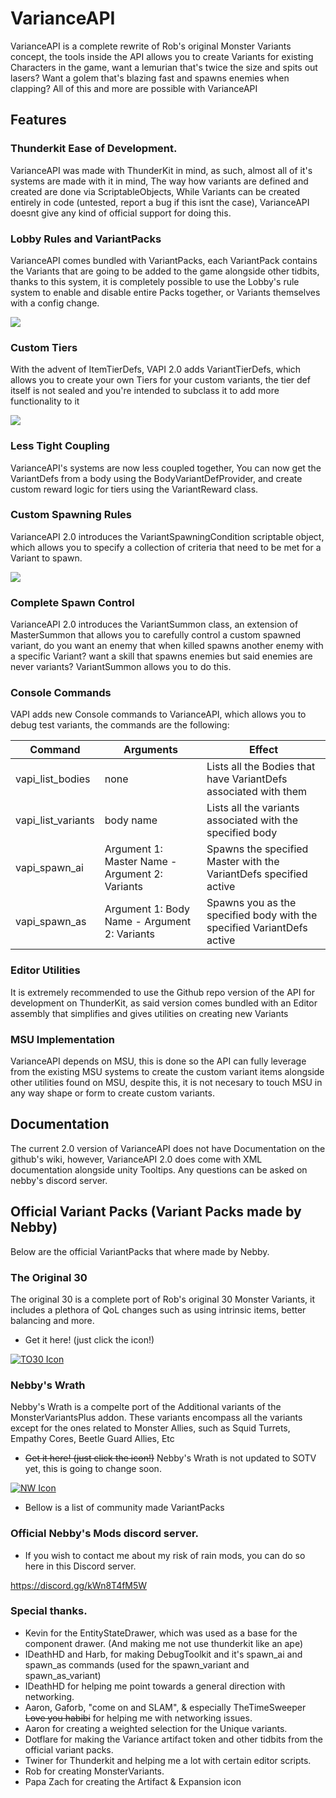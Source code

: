 # VarianceAPI

VarianceAPI  is a complete rewrite of Rob's original Monster Variants concept, the tools inside the API allows you to create Variants for existing Characters in the game, want a lemurian that's twice the size and spits out lasers? Want a golem that's blazing fast and spawns enemies when clapping? All of this and more are possible with VarianceAPI

## Features

### Thunderkit Ease of Development.

VarianceAPI was made with ThunderKit in mind, as such, almost all of it's systems are made with it in mind, The way how variants are defined and created are done via ScriptableObjects, While Variants can be created entirely in code (untested, report a bug if this isnt the case), VarianceAPI doesnt give any kind of official support for doing this.

### Lobby Rules and VariantPacks

VarianceAPI comes bundled with VariantPacks, each VariantPack contains the Variants that are going to be added to the game alongside other tidbits, thanks to this system, it is completely possible to use the Lobby's rule system to enable and disable entire Packs together, or Variants themselves with a config change.

![](https://media.discordapp.net/attachments/850538397647110145/1061051452748988596/image.png?width=276&height=676)

### Custom Tiers

With the advent of ItemTierDefs, VAPI 2.0 adds VariantTierDefs, which allows you to create your own Tiers for your custom variants, the tier def itself is not sealed and you're intended to subclass it to add more functionality to it

![](https://cdn.discordapp.com/attachments/850538397647110145/1061053456976183467/image.png)

### Less Tight Coupling

VarianceAPI's systems are now less coupled together, You can now get the VariantDefs from a body using the BodyVariantDefProvider, and create custom reward logic for tiers using the VariantReward class.

### Custom Spawning Rules

VarianceAPI 2.0 introduces the VariantSpawningCondition scriptable object, which allows you to specify a collection of criteria that need to be met for a Variant to spawn.

![](https://cdn.discordapp.com/attachments/850538397647110145/1061053863538466867/image.png)

### Complete Spawn Control

VarianceAPI 2.0 introduces the VariantSummon class, an extension of MasterSummon that allows you to carefully control a custom spawned variant, do you want an enemy that when killed spawns another enemy with a specific Variant? want a skill that spawns enemies but said enemies are never variants? VariantSummon allows you to do this.

### Console Commands

VAPI adds new Console commands to VarianceAPI, which allows you to debug test variants, the commands are the following:

| Command | Arguments | Effect |
|--|--|--|
| vapi_list_bodies | none | Lists all the Bodies that have VariantDefs associated with them |
| vapi_list_variants | body name | Lists all the variants associated with the specified body |
| vapi_spawn_ai | Argument 1: Master Name - Argument 2: Variants | Spawns the specified Master with the VariantDefs specified active  |
| vapi_spawn_as | Argument 1: Body Name - Argument 2: Variants | Spawns you as the specified body with the specified VariantDefs active |

### Editor Utilities

It is extremely recommended to use the Github repo version of the API for development on ThunderKit, as said version comes bundled with an Editor assembly that simplifies and gives utilities on creating new Variants

### MSU Implementation

VarianceAPI depends on MSU, this is done so the API can fully leverage from the existing MSU systems to create the custom variant items alongside other utilities found on MSU, despite this, it is not necesary to touch MSU in any way shape or form to create custom variants.

## Documentation

The current 2.0 version of VarianceAPI does not have Documentation on the github's wiki, however, VarianceAPI 2.0 does come with XML documentation alongside unity Tooltips. Any questions can be asked on nebby's discord server.

## Official Variant Packs (Variant Packs made by Nebby)

Below are the official VariantPacks that where made by Nebby.

### The Original 30

The original 30 is a complete port of Rob's original 30 Monster Variants, it includes a plethora of QoL changes such as using intrinsic items, better balancing and more.

* Get it here! (just click the icon!)

[![TO30 Icon](https://cdn.discordapp.com/attachments/850538397647110145/850546340403478528/icon.png)](https://thunderstore.io/package/Nebby/VariantPack_TheOriginal30/)

### Nebby's Wrath

Nebby's Wrath is a compelte port of the Additional variants of the MonsterVariantsPlus addon.
These variants encompass all the variants except for the ones related to Monster Allies, such as Squid Turrets, Empathy Cores, Beetle Guard Allies, Etc

* ~~Get it here! (just click the icon!)~~ Nebby's Wrath is not updated to SOTV yet, this is going to change soon.

[![NW Icon](https://cdn.discordapp.com/attachments/850538397647110145/854535054658895892/icon.png)]()

* Bellow is a list of community made VariantPacks

### Official Nebby's Mods discord server.

* If you wish to contact me about my risk of rain mods, you can do so here in this Discord server.

https://discord.gg/kWn8T4fM5W

### Special thanks.

* Kevin for the EntityStateDrawer, which was used as a base for the component drawer. (And making me not use thunderkit like an ape)
* IDeathHD and Harb, for making DebugToolkit and it's spawn_ai and spawn_as commands (used for the spawn_variant and spawn_as_variant)
* IDeathHD for helping me point towards a general direction with networking.
* Aaron, Gaforb, "come on and SLAM", & especially TheTimeSweeper ~~Love you habibi~~ for helping me with networking issues.
* Aaron for creating a weighted selection for the Unique variants.
* Dotflare for making the Variance artifact token and other tidbits from the official variant packs.
* Twiner for Thunderkit and helping me a lot with certain editor scripts.
* Rob for creating MonsterVariants.
* Papa Zach for creating the Artifact & Expansion icon